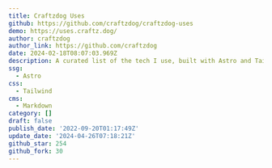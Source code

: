 ```yaml
---
title: Craftzdog Uses
github: https://github.com/craftzdog/craftzdog-uses
demo: https://uses.craftz.dog/
author: craftzdog
author_link: https://github.com/craftzdog
date: 2024-02-18T08:07:03.969Z
description: A curated list of the tech I use, built with Astro and Tailwind CSS
ssg:
  - Astro
css:
  - Tailwind
cms:
  - Markdown
category: []
draft: false
publish_date: '2022-09-20T01:17:49Z'
update_date: '2024-04-26T07:18:21Z'
github_star: 254
github_fork: 30
---
```

